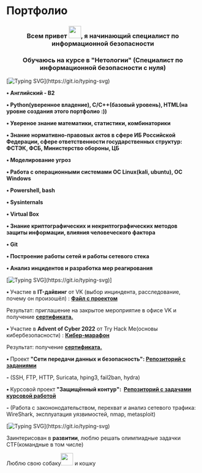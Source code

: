 # Портфолио

<h3 align="center">Всем привет <img src="https://media.tenor.com/lw5QLh73u_MAAAAi/hi.gif" height="32" />, я начинающий специалист по информационной безопасности</h3>
<h3 align="center">Обучаюсь на курсе в "Нетологии" (Специалист по информационной безопасности с нуля)</h3>

[![Typing SVG](https://readme-typing-svg.herokuapp.com?color=FF2400&lines=Мои+навыки:)](https://git.io/typing-svg)
<p><strong>&bull;&nbsp;Английский - B2</strong></p>
<p><strong>&bull;&nbsp;Python(уверенное владение), C/C++(базовый уровень), HTML(на уровне создания этого портфолио :))</strong></p>
<p><strong>&bull;&nbsp;Увереное знание математики, статистики, комбинаторики</strong></p>
<p><strong>&bull;&nbsp;Знание нормативно-правовых актов в сфере ИБ Российской Федерации, сфере ответственности государственных структур: ФСТЭК, ФСБ, Министерство обороны, ЦБ</strong></p>
<p><strong>&bull;&nbsp;Моделирование угроз</strong></p>
<p><strong>&bull;&nbsp;Работа с операционными системами  ОС Linux(kali, ubuntu), ОС Windows</strong></p>
<p><strong>&bull;&nbsp;Powershell, bash</strong></p>
<p><strong>&bull;&nbsp;Sysinternals</strong></p>
<p><strong>&bull;&nbsp;Virtual Box</strong></p>
<p><strong>&bull;&nbsp;Знание криптографических и некриптографических методов защиты информации, влияния человеческого фактора</strong></p>
<p><strong>&bull;&nbsp;Git</strong></p>
<p><strong>&bull;&nbsp;Построение работы сетей и работы сетевого стека</strong></p>
<p><strong>&bull;&nbsp;Анализ инцидентов и разработка мер реагирования</strong></p>






[![Typing SVG](https://readme-typing-svg.herokuapp.com?color=FFB300&lines=Мои+проекты:)](https://git.io/typing-svg)]

<p><strong>&bull;&nbsp;</strong>Участие в <strong>IT-дайвинг</strong> от VK (выбор инциндента, расследование, почему он произошёл) : <a href="https://docs.google.com/document/d/1PkKaEWxhpm79vdBU8cIWObcYhF6-h7AoUfrjSEqSZMU/edit?usp=sharing" target="_blank" rel="noopener"><strong>Файл с проектом</a></strong></p>
<p>Результат: приглашение на закрытое мероприятие в офисе VK и получение <a href="https://disk.yandex.ru/i/AVvcej8UMlJKkQ" target="_blank" rel="noopener"><strong>сертификата.</strong></a></p>

<p><strong>&bull;&nbsp;</strong>Участие в <strong>Advent of Cyber 2022</strong> от Try Hack Me(основы кибербезопасности) : <a href="https://tryhackme.com/room/adventofcyber4" target="_blank" rel="noopener"><strong>Кибер-марафон</a></strong></p>
<p>Результат: получение <a href="https://disk.yandex.ru/i/cqtIx5cpU3iOuA" target="_blank" rel="noopener"><strong>сертификата.</strong></a></p>

<p><strong>&bull;&nbsp;</strong>Проект<strong>&nbsp;"Сети передачи данных и безопасность":&nbsp;<a href="https://github.com/netology-code/pcs-ibnet-diplom" target="_blank" rel="noopener">Репозиторий с заданиями</a></strong></p>

<p><strong>- </strong>(SSH, FTP, HTTP, Suricatа, hping3, fail2ban, hydra)</p>
<p><strong>&bull; </strong>Курсовой проект<strong> "Защищённый контур":&nbsp;&nbsp;<a href="https://github.com/netology-code/sib-secure-kontur-diploma" target="_blank" rel="noopener">Репозиторий с задачами курсовой работой</a></strong></p>

<p><strong>- </strong>(Работа с закононодательством, перехват и анализ сетевого трафика: WireShark, эксплуатация уязвимостей, nmap, metasploit)&nbsp;</p>


[![Typing SVG](https://readme-typing-svg.herokuapp.com?color=6A5ACD&lines=Немного+обо+мне:)](https://git.io/typing-svg)

<p>Заинтерисован в <strong>развитии</strong>, люблю решать олимпиадные задачки CTF(командные в том числе)</p>

<p>Люблю свою собаку<img src="https://media.tenor.com/cDKriPMmZ9EAAAAi/national-pickle-day-corgi.gif" height="32" /> и кошку</p>
